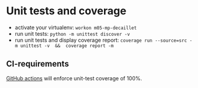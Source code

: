 # Unit tests and coverage
* activate your virtualenv: `workon m05-mp-decaillet`
* run unit tests: `python -m unittest discover -v`
* run unit tests and display coverage report: `coverage run --source=src -m unittest -v  &&  coverage report -m`

## CI-requirements
[GitHub actions](https://github.com/master-ai-batch5/M05-mp-decaillet/actions/workflows/main.yml) will enforce unit-test coverage of 100%.
